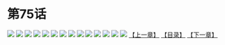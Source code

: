 # 第75话
![](https://s2.baozimh.com/scomic/yuekanshaonuyeqijun-chunquan/0/79-5y6z/1.jpg)
![](https://s2.baozimh.com/scomic/yuekanshaonuyeqijun-chunquan/0/79-5y6z/2.jpg)
![](https://s2.baozimh.com/scomic/yuekanshaonuyeqijun-chunquan/0/79-5y6z/3.jpg)
![](https://s2.baozimh.com/scomic/yuekanshaonuyeqijun-chunquan/0/79-5y6z/4.jpg)
![](https://s2.baozimh.com/scomic/yuekanshaonuyeqijun-chunquan/0/79-5y6z/5.jpg)
![](https://s2.baozimh.com/scomic/yuekanshaonuyeqijun-chunquan/0/79-5y6z/6.jpg)
![](https://s2.baozimh.com/scomic/yuekanshaonuyeqijun-chunquan/0/79-5y6z/7.jpg)
![](https://s2.baozimh.com/scomic/yuekanshaonuyeqijun-chunquan/0/79-5y6z/8.jpg)
![](https://s2.baozimh.com/scomic/yuekanshaonuyeqijun-chunquan/0/79-5y6z/9.jpg)
![](https://s2.baozimh.com/scomic/yuekanshaonuyeqijun-chunquan/0/79-5y6z/10.jpg)
![](https://s2.baozimh.com/scomic/yuekanshaonuyeqijun-chunquan/0/79-5y6z/11.jpg)
![](https://s2.baozimh.com/scomic/yuekanshaonuyeqijun-chunquan/0/79-5y6z/12.jpg)
![](https://s2.baozimh.com/scomic/yuekanshaonuyeqijun-chunquan/0/79-5y6z/13.jpg)
![](https://s2.baozimh.com/scomic/yuekanshaonuyeqijun-chunquan/0/79-5y6z/14.jpg)
[【上一章】](./79.md)
[【目录】](./README.md)
[【下一章】](./81.md)
